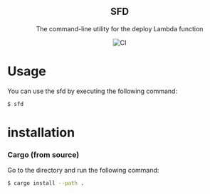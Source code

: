 <div align="center">
<h2>SFD</h2>

The command-line utility for the deploy Lambda function

![CI](https://github.com/ta3113ta/sfd/actions/workflows/CI.yml/badge.svg)

</div>

# Usage
You can use the sfd by executing the following command:

```bash
$ sfd
```


# installation

### Cargo (from source)
Go to the directory and run the following command:
```bash
$ cargo install --path .
```

